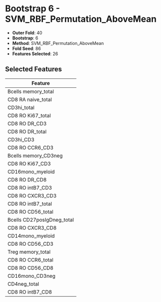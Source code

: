 # Bootstrap 6 - SVM_RBF_Permutation_AboveMean

- **Outer Fold**: 40
- **Bootstrap**: 6
- **Method**: SVM_RBF_Permutation_AboveMean
- **Fold Seed**: 86
- **Features Selected**: 26

## Selected Features

| Feature |
|---------|
| Bcells memory_total |
| CD8 RA naive_total |
| CD3hi_total |
| CD8 RO Ki67_total |
| CD8 RO DR_CD3 |
| CD8 RO DR_total |
| CD3hi_CD3 |
| CD8 RO CCR6_CD3 |
| Bcells memory_CD3neg |
| CD8  RO Ki67_CD3 |
| CD16mono_myeloid |
| CD8 RO DR_CD8 |
| CD8 RO intB7_CD3 |
| CD8 RO CXCR3_CD3 |
| CD8 RO intB7_total |
| CD8 RO CD56_total |
| Bcells CD27posIgDneg_total |
| CD8 RO CXCR3_CD8 |
| CD14mono_myeloid |
| CD8 RO CD56_CD3 |
| Treg memory_total |
| CD8 RO CCR6_total |
| CD8 RO CD56_CD8 |
| CD16mono_CD3neg |
| CD4neg_total |
| CD8 RO intB7_CD8 |
